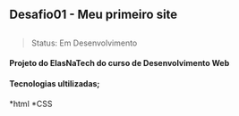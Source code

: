 ## Desafio01 - Meu primeiro site
##
> Status: Em Desenvolvimento

#### Projeto do ElasNaTech do curso de Desenvolvimento Web
#### 
#### Tecnologias ultilizadas;

*html
*CSS
